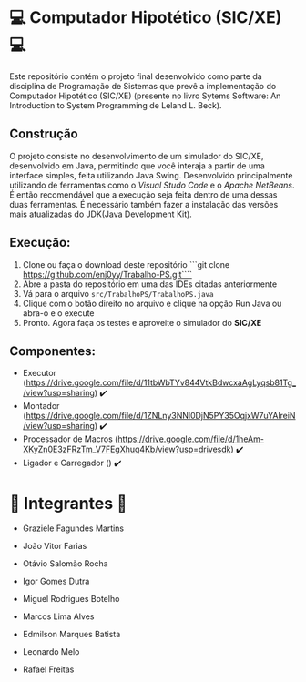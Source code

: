 # 💻 **Computador Hipotético (SIC/XE)** 💻
Este repositório contém o projeto final desenvolvido como parte da disciplina de Programação de Sistemas que prevê a implementação do Computador Hipotético (SIC/XE) (presente no livro Sytems Software: An Introduction to System Programming de Leland L. Beck).

## Construção
O projeto consiste no desenvolvimento de um simulador do SIC/XE, desenvolvido em Java, permitindo que você interaja a partir de uma interface simples, feita utilizando Java Swing. Desenvolvido principalmente utilizando de ferramentas como o *Visual Studo Code* e o *Apache NetBeans*. É então recomendável que a execução seja feita dentro de uma dessas duas ferramentas. É necessário também fazer a instalação das versões mais atualizadas do JDK(Java Development Kit).

## Execução:
1. Clone ou faça o download deste repositório
   ```git clone https://github.com/enj0yy/Trabalho-PS.git````
2. Abre a pasta do repositório em uma das IDEs citadas anteriormente
3. Vá para o arquivo `src/TrabalhoPS/TrabalhoPS.java`
4. Clique com o botão direito no arquivo e clique na opção Run Java ou abra-o e o execute
5. Pronto. Agora faça os testes e aproveite o simulador do **SIC/XE**

## Componentes:
- Executor (https://drive.google.com/file/d/11tbWbTYv844VtkBdwcxaAgLyqsb81Tg_/view?usp=sharing) ✔️
- Montador (https://drive.google.com/file/d/1ZNLny3NNl0DjN5PY35OqjxW7uYAlreiN/view?usp=sharing) ✔️
- Processador de Macros (https://drive.google.com/file/d/1heAm-XKyZn0E3zFRzTm_V7FEgXhuq4Kb/view?usp=drivesdk) ✔️
- Ligador e Carregador () ✔️

# 👥 **Integrantes** 👥

- Graziele Fagundes Martins

- João Vitor Farias

- Otávio Salomão Rocha

- Igor Gomes Dutra

- Miguel Rodrigues Botelho

- Marcos Lima Alves

- Edmilson Marques Batista

- Leonardo Melo
  
- Rafael Freitas
